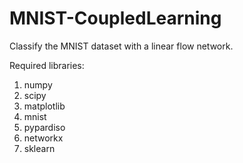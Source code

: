 # MNIST-CoupledLearning
 Classify the MNIST dataset with a linear flow network.

 Required libraries:
 1. numpy
 2. scipy
 3. matplotlib
 4. mnist
 5. pypardiso
 6. networkx
 7. sklearn
